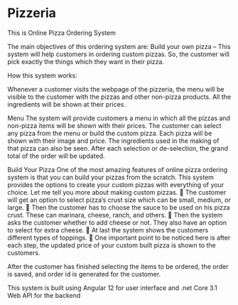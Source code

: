 # Pizzeria
This is Online Pizza Ordering System

The main objectives of this ordering system are: 
Build your own pizza – This system will help customers in ordering custom pizzas. So, the customer 
will pick exactly the things which they want in their pizza. 
 
 
How this system works:

Whenever a customer visits the webpage of the pizzeria, the menu will be visible to the customer 
with the pizzas and other non-pizza products. All the ingredients will be shown at their 
prices. 
 
Menu
The system will provide customers a menu in which all the pizzas and non-pizza items will be shown 
with their prices. The customer can select any pizza from the menu or build the custom pizza. 
Each pizza will be shown with their image and price. The ingredients used in the making of that pizza 
can also be seen. 
After each selection or de-selection, the grand total of the order will be updated. 
 
Build Your Pizza
One of the most amazing features of online pizza ordering system is that you can build your pizzas 
from the scratch. This system provides the options to create your custom pizzas with everything of 
your choice. 
Let me tell you more about making custom pizzas. 
 The customer will get an option to select pizza’s crust size which can be small, medium, or 
large. 
 Then the customer has to choose the sauce to be used on his pizza crust. These can marinara, 
cheese, ranch, and others. 
 Then the system asks the customer whether to add cheese or not. They also have an option to 
select for extra cheese. 
 At last the system shows the customers different types of toppings. 
 One important point to be noticed here is after each step, the updated price of your custom built pizza is shown to the customers. 

 
After the customer has finished selecting the items to be ordered, the order is saved, and order id is 
generated for the customer.

This system is built using Angular 12 for user interface and .net Core 3.1 Web API for the backend


